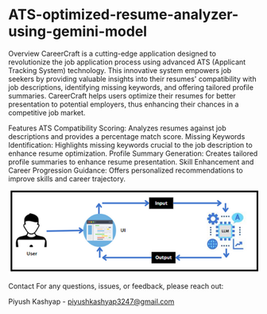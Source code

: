 # ATS-optimized-resume-analyzer-using-gemini-model

Overview
CareerCraft is a cutting-edge application designed to revolutionize the job application process using advanced ATS (Applicant Tracking System) technology. This innovative system empowers job seekers by providing valuable insights into their resumes' compatibility with job descriptions, identifying missing keywords, and offering tailored profile summaries. CareerCraft helps users optimize their resumes for better presentation to potential employers, thus enhancing their chances in a competitive job market.

Features
ATS Compatibility Scoring: Analyzes resumes against job descriptions and provides a percentage match score.
Missing Keywords Identification: Highlights missing keywords crucial to the job description to enhance resume optimization.
Profile Summary Generation: Creates tailored profile summaries to enhance resume presentation.
Skill Enhancement and Career Progression Guidance: Offers personalized recommendations to improve skills and career trajectory.

![alt text](architceture.png)  

Contact
For any questions, issues, or feedback, please reach out:

Piyush Kashyap - piyushkashyap3247@gmail.com